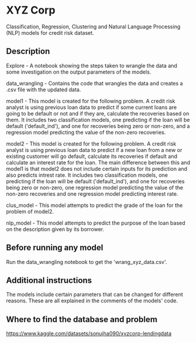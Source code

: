 # XYZ Corp
Classification, Regression, Clustering and Natural Language Processing (NLP) models for credit risk dataset.

## Description
Explore - A notebook showing the steps taken to wrangle the data and some investigation on the output parameters of the models.

data_wrangling - Contains the code that wrangles the data and creates a .csv file with the updated data.

model1 - This model is created for the following problem. A credit risk analyst is using previous loan data to predict if some current loans are going to be default or not and if they are, calculate the recoveries based on them. It includes two classification models, one predicting if the loan will be default ('default_ind'), and one for recoveries being zero or non-zero, and a regression model predicting the value of the non-zero recoveries.

model2 - This model is created for the following problem. A credit risk analyst is using previous loan data to predict if a new loan from a new or existing customer will go default, calculate its recoveries if default and calculate an interest rate for the loan. The main difference between this and model1 is that model2 does not include certain inputs for its prediction and also predicts intrest rate. It includes two classification models, one predicting if the loan will be default ('default_ind'), and one for recoveries being zero or non-zero, one regression model predicting the value of the non-zero recoveries and one regression model predicting interest rate.

clus_model - This model attempts to predict the grade of the loan for the problem of model2.

nlp_model - This model attempts to predict the purpose of the loan based on the description given by its borrower.

## Before running any model
Run the data_wrangling notebook to get the 'wrang_xyz_data.csv'.

## Additional instructions
The models include certain parameters that can be changed for different reasons. These are all explained in the comments of the models' code.

## Where to find the database and problem
https://www.kaggle.com/datasets/sonujha090/xyzcorp-lendingdata